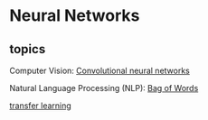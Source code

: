 # Neural Networks

## topics

Computer Vision: [Convolutional neural networks][Convolutional neural networks]

Natural Language Processing (NLP): [Bag of Words][BoW]

[transfer learning][transfer learning]

[transfer learning]: ./transfer_learning.md
[Convolutional neural networks]: ./cnn.md
[BoW]: ./bow.md
